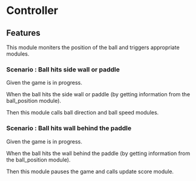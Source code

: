 # Controller

## Features

  This module moniters the position of the ball and
  triggers appropriate modules.
  
### Scenario : Ball hits side wall or paddle

  Given the game is in progress.
  
  When the ball hits the side wall or paddle (by getting information
      from the ball_position module).
      
  Then this module calls ball direction and ball speed modules.
  
### Scenario : Ball hits wall behind the paddle

  Given the game is in progress.
  
  When the ball hits the wall behind the paddle (by getting information
      from the ball_position module).
      
  Then this module pauses the game and calls update score module.
